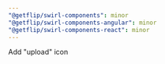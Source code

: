 ```yaml
---
"@getflip/swirl-components": minor
"@getflip/swirl-components-angular": minor
"@getflip/swirl-components-react": minor
---
```


Add "upload" icon
